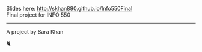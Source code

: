Slides here: http://skhan890.github.io/Info550Final<br>
Final project for INFO 550 
<br>
<hr>
A project by Sara Khan
<br>

:cat2:
